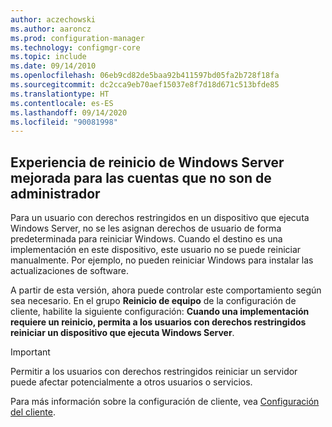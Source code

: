 ```yaml
---
author: aczechowski
ms.author: aaroncz
ms.prod: configuration-manager
ms.technology: configmgr-core
ms.topic: include
ms.date: 09/14/2010
ms.openlocfilehash: 06eb9cd82de5baa92b411597bd05fa2b728f18fa
ms.sourcegitcommit: dc2cca9eb70aef15037e8f7d18d671c513bfde85
ms.translationtype: HT
ms.contentlocale: es-ES
ms.lasthandoff: 09/14/2020
ms.locfileid: "90081998"
---
```

## <a name="improved-windows-server-restart-experience-for-non-administrator-accounts"></a><a name="bkmk_server"></a> Experiencia de reinicio de Windows Server mejorada para las cuentas que no son de administrador

<!--7821529-->

Para un usuario con derechos restringidos en un dispositivo que ejecuta Windows Server, no se les asignan derechos de usuario de forma predeterminada para reiniciar Windows. Cuando el destino es una implementación en este dispositivo, este usuario no se puede reiniciar manualmente. Por ejemplo, no pueden reiniciar Windows para instalar las actualizaciones de software.

A partir de esta versión, ahora puede controlar este comportamiento según sea necesario. En el grupo **Reinicio de equipo** de la configuración de cliente, habilite la siguiente configuración: **Cuando una implementación requiere un reinicio, permita a los usuarios con derechos restringidos reiniciar un dispositivo que ejecuta Windows Server**.

> [!IMPORTANT]
> Permitir a los usuarios con derechos restringidos reiniciar un servidor puede afectar potencialmente a otros usuarios o servicios.

Para más información sobre la configuración de cliente, vea [Configuración del cliente](../../../../clients/deploy/configure-client-settings.md).
